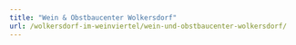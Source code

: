 ```yaml
---
title: "Wein & Obstbaucenter Wolkersdorf"
url: /wolkersdorf-im-weinviertel/wein-und-obstbaucenter-wolkersdorf/
---
```

